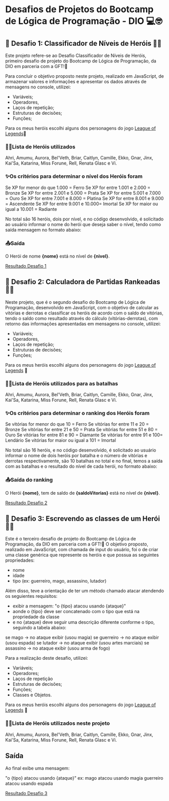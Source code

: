 # Desafios de Projetos do Bootcamp de Lógica de Programação - DIO 💻🤓

## 🦑 Desafio 1: Classificador de Níveis de Heróis 🐦‍🔥

Este projeto refere-se ao Desafio Classificador de Níveis de Heróis, primeiro desafio de projeto do Bootcamp de Lógica de Programação, da DIO em parceria com a GFT!🚀

Para concluir o objetivo proposto neste projeto, realizado em JavaScript, de armazenar valores e informações e apresentar os dados através de mensagens no console, utilizei:

- Variáveis;
- Operadores,
- Laços de repetição;
- Estruturas de decisões;
- Funções;

Para os meus heróis escolhi alguns dos personagens do jogo [League of Legends](https://www.leagueoflegends.com/pt-br/champions/)🥰

### 🦹‍♀️Lista de Heróis utilizados

Ahri, Amumu, Aurora, Bel'Veth, Briar, Caitlyn, Camille, Ekko, Gnar, Jinx, Kai'Sa, Katarina, Miss Forune, Rell, Renata Glasc e Vi.

### ✨Os critérios para determinar o nível dos Heróis foram

Se XP for menor do que 1.000 = Ferro
Se XP for entre 1.001 e 2.000 = Bronze
Se XP for entre 2.001 e 5.000 = Prata
Se XP for entre 5.001 e 7.000 = Ouro
Se XP for entre 7.001 e 8.000 = Platina
Se XP for entre 8.001 e 9.000 = Ascendente
Se XP for entre 9.001 e 10.000= Imortal
Se XP for maior ou igual a 10.001 = Radiante

No total são 16 heróis, dois por nível, e no código desenvolvido, é solicitado ao usuário informar o nome do herói que deseja saber o nível, tendo como saída mensagem no formato abaixo:

### 📤Saída

O Herói de nome **{nome}** está no nível de **{nivel}**.

[Resultado Desafio 1](./imagens/resultado_desafio1.png)


## 🦑 Desafio 2: Calculadora de Partidas Rankeadas 🐦‍🔥

Neste projeto, que é o segundo desafio do Bootcamp de Lógica de Programação, desenvolvido em JavaScript, com o objetivo de calcular as vitórias e derrotas e classificar os heróis de acordo com o saldo de vitórias, tendo o saldo como resultado através do cálculo (vitórias-derrotas), com retorno das informações apresentadas em mensagens no console, utilizei:

- Variáveis;
- Operadores,
- Laços de repetição;
- Estruturas de decisões;
- Funções;

Para os meus heróis escolhi alguns dos personagens do jogo [League of Legends](https://www.leagueoflegends.com/pt-br/champions/) 🥰

### 🦹‍♀️Lista de Heróis utilizados para as batalhas

Ahri, Amumu, Aurora, Bel'Veth, Briar, Caitlyn, Camille, Ekko, Gnar, Jinx, Kai'Sa, Katarina, Miss Forune, Rell, Renata Glasc e Vi.

### ✨Os critérios para determinar o ranking dos Heróis foram

Se vitórias for menor do que 10 = Ferro
Se vitórias for entre 11 e 20 = Bronze
Se vitórias for entre 21 e 50 = Prata
Se vitórias for entre 51 e 80 = Ouro
Se vitórias for entre 81 e 90 = Diamante
Se vitórias for entre 91 e 100= Lendário
Se vitórias for maior ou igual a 101 = Imortal

No total são 16 heróis, e no código desenvolvido, é solicitado ao usuário informar o nome de dois heróis por batalha e o número de vitórias e derrotas respectivamente, são 10 batalhas no total e no final, temos a saída com as batalhas e o resultado do nível de cada herói, no formato abaixo:

### 📤Saída do ranking

O Herói **{nome}**, tem de saldo de **{saldoVitorias}** está no nível de **{nivel}**.

[Resultado Desafio 2](./imagens/resultado_desafio2.png)

## 🦑 Desafio 3: Escrevendo as classes de um Herói 🐦‍🔥

Este é o terceiro desafio de projeto do Bootcamp de Lógica de Programação, da DIO em parceria com a GFT!🚀
O objetivo proposto, realizado em JavaScript, com chamada de input do usuário, foi o de criar uma classe genérica que represente os heróis e que possua as seguintes propriedades:

- nome
- idade
- tipo (ex: guerreiro, mago, assassino, lutador)

Além disso, teve a orientação de ter um método chamado atacar atendendo os seguientes requisitos:

- exibir a mensagem: "o {tipo} atacou usando {ataque}"
- aonde o {tipo} deve ser concatenado com o tipo que está na propriedade da classe
- e no {ataque} deve seguir uma descrição diferente conforme o tipo, seguindo a tabela abaixo:

se mago -> no ataque exibir (usou magia)
se guerreiro -> no ataque exibir (usou espada)
se lutador -> no ataque exibir (usou artes marciais)
se assassino -> no ataque exibir (usou arma de fogo)

Para a realização deste desafio, utilizei:

- Variáveis;
- Operadores;
- Laços de repetição
- Estruturas de decisões;
- Funções;
- Classes e Objetos.

Para os meus heróis escolhi alguns dos personagens do jogo [League of Legends](https://www.leagueoflegends.com/pt-br/champions/) 🥰

### 🦹‍♀️Lista de Heróis utilizados neste projeto

Ahri, Amumu, Aurora, Bel'Veth, Briar, Caitlyn, Camille, Ekko, Gnar, Jinx, Kai'Sa, Katarina, Miss Forune, Rell, Renata Glasc e Vi.

## Saída

Ao final exibe uma mensagem:

 "o {tipo} atacou usando {ataque}"
  ex: mago atacou usando magia
  guerreiro atacou usando espada

[Resultado Desafio 3](./imagens/resultado_desafio3.png)

